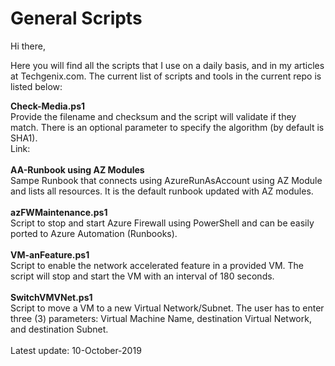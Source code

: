 # General Scripts
Hi there,

Here you will find all the scripts that I use on a daily basis, and in my articles at Techgenix.com. The current list of scripts and tools in the current repo is listed below:

  <b>Check-Media.ps1</b><br>
  Provide the filename and checksum and the script will validate if they match. There is an optional parameter to specify the algorithm (by default is SHA1).<br>
  Link: 
  <br><br>
  <b>AA-Runbook using AZ Modules</b><br>
  Sampe Runbook that connects using AzureRunAsAccount using AZ Module and lists all resources. It is the default runbook updated with AZ modules.
  <br><br>
  <b>azFWMaintenance.ps1</b><br>
  Script to stop and start Azure Firewall using PowerShell and can be easily ported to Azure Automation (Runbooks).
<br><br>
<b>VM-anFeature.ps1</b><br>
Script to enable the network accelerated feature in a provided VM. The script will stop and start the VM with an interval of 180 seconds.
<br><br>
<b>SwitchVMVNet.ps1</b><br>
Script to move a VM to a new Virtual Network/Subnet. The user has to enter three (3) parameters: Virtual Machine Name, destination Virtual Network, and destination Subnet.
<br><br>
Latest update: 10-October-2019
